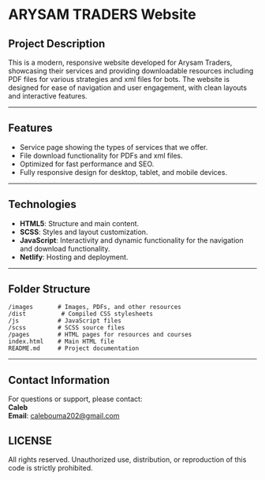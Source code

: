# **ARYSAM TRADERS Website**  

## **Project Description**  
This is a modern, responsive website developed for Arysam Traders, showcasing their services and providing downloadable resources including PDF files for various strategies and xml files for bots. The website is designed for ease of navigation and user engagement, with clean layouts and interactive features.

---

## **Features**  
- Service page showing the types of services that we offer.  
- File download functionality for PDFs and xml files.  
- Optimized for fast performance and SEO. 
- Fully responsive design for desktop, tablet, and mobile devices.  

---

## **Technologies**  
- **HTML5**: Structure and main content.  
- **SCSS**: Styles and layout customization.  
- **JavaScript**: Interactivity and dynamic functionality for the navigation and download functionality.  
- **Netlify**: Hosting and deployment.  

---

## **Folder Structure**  
```
/images       # Images, PDFs, and other resources
/dist          # Compiled CSS stylesheets
/js           # JavaScript files
/scss         # SCSS source files
/pages        # HTML pages for resources and courses
index.html    # Main HTML file
README.md     # Project documentation
```

---

## **Contact Information**  
For questions or support, please contact:  
**Caleb**  
**Email**: calebouma202@gmail.com 

## LICENSE

All rights reserved. Unauthorized use, distribution, or reproduction of this code is strictly prohibited.

